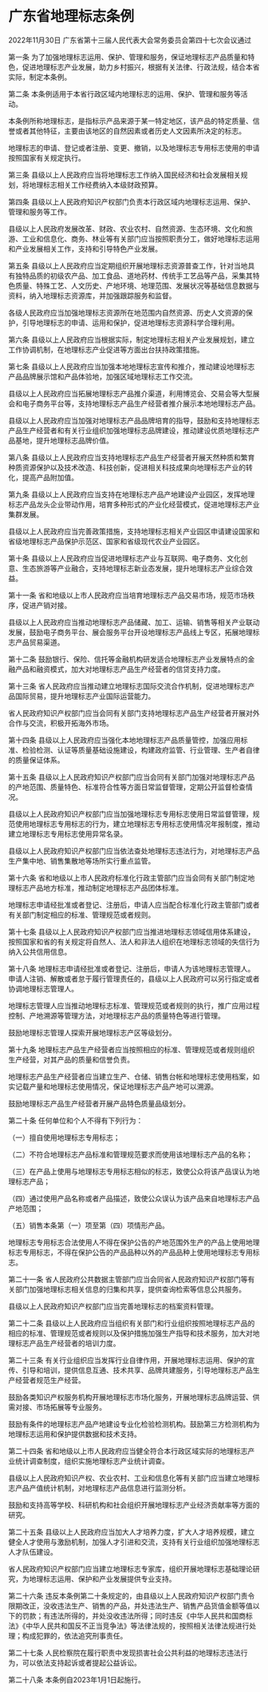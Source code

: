 # 广东省地理标志条例

2022年11月30日 广东省第十三届人民代表大会常务委员会第四十七次会议通过

<!-- INFO END -->

第一条 为了加强地理标志运用、保护、管理和服务，保证地理标志产品质量和特色，促进地理标志产业发展，助力乡村振兴，根据有关法律、行政法规，结合本省实际，制定本条例。

第二条 本条例适用于本省行政区域内地理标志的运用、保护、管理和服务等活动。

本条例所称地理标志，是指标示产品来源于某一特定地区，该产品的特定质量、信誉或者其他特征，主要由该地区的自然因素或者历史人文因素所决定的标志。

地理标志的申请、登记或者注册、变更、撤销，以及地理标志专用标志使用的申请按照国家有关规定执行。

第三条 县级以上人民政府应当将地理标志工作纳入国民经济和社会发展相关规划，将地理标志相关工作经费纳入本级财政预算。

第四条 县级以上人民政府知识产权部门负责本行政区域内地理标志运用、保护、管理和服务等工作。

县级以上人民政府发展改革、财政、农业农村、自然资源、生态环境、文化和旅游、工业和信息化、商务、林业等有关部门应当按照职责分工，做好地理标志运用和产业发展相关工作，支持和引导特色产业发展。

第五条 县级以上人民政府应当定期组织开展地理标志资源普查工作，针对当地具有独特品质的初级农产品、加工食品、道地药材、传统手工艺品等产品，采集其特色质量、特殊工艺、人文历史、产地环境、地理范围、发展状况等基础信息数据与资料，纳入地理标志资源库，并加强跟踪服务和监督。

各级人民政府应当加强地理标志资源所在地范围内自然资源、历史人文资源的保护，引导地理标志的申请、运用和保护，促进地理标志资源科学合理利用。

第六条 县级以上人民政府应当根据实际，制定地理标志相关产业发展规划，建立工作协调机制，在地理标志产业促进等方面出台扶持政策措施。

第七条 县级以上人民政府应当加强本地地理标志宣传和推介，推动建设地理标志产品品牌展示馆和产品体验地，加强区域地理标志工作交流。

县级以上人民政府应当拓展地理标志产品推介渠道，利用博览会、交易会等大型展会和电子商务平台等，支持地理标志产品生产经营者推介展示本地地理标志产品。

县级以上人民政府应当加强对地理标志产品品牌培育的指导，鼓励和支持地理标志产品生产经营者和有关行业组织加强地理标志品牌建设，推动建设优质地理标志产品基地，提升地理标志品牌价值。

第八条 县级以上人民政府应当支持地理标志产品生产经营者开展天然种质和繁育种质资源保护以及技术改造、科技创新，促进相关科技成果向地理标志产业的转化，提高产品附加值。

第九条 县级以上人民政府应当支持在地理标志产品产地建设产业园区，发挥地理标志产品龙头企业带动作用，培育多种形式的产业化经营模式，促进地理标志产业集群发展。

县级以上人民政府应当完善政策措施，支持地理标志相关产业园区申请建设国家和省级地理标志产品保护示范区、国家和省级现代农业产业园区。

第十条 县级以上人民政府应当促进地理标志产业与互联网、电子商务、文化创意、生态旅游等产业融合，支持地理标志新业态发展，提升地理标志产业综合效益。

第十一条 省和地级以上市人民政府应当培育地理标志产品交易市场，规范市场秩序，促进产销对接。

县级以上人民政府应当推动地理标志产品储藏、加工、运输、销售等相关产业联动发展，鼓励电子商务平台、展会服务平台开设地理标志产品线上专区，拓展地理标志产品贸易渠道。

第十二条 鼓励银行、保险、信托等金融机构研发适合地理标志产业发展特点的金融产品和融资模式，加大对地理标志产品生产经营者的信贷支持力度。

第十三条 省人民政府应当推动建立地理标志国际交流合作机制，促进地理标志产品国际贸易，提升地理标志产业国际运营能力。

省人民政府知识产权部门应当会同有关部门支持地理标志产品生产经营者开展对外合作与交流，积极开拓海外市场。

第十四条 县级以上人民政府应当强化本地地理标志产品质量管控，加强应用标准、检验检测、认证等质量基础设施建设，构建政府监管、行业管理、生产者自律的质量保证体系。

第十五条 县级以上人民政府知识产权部门应当会同有关部门加强对地理标志产品的产地范围、质量特色、标准符合性等方面日常监督管理，定期公开监督检查情况。

县级以上人民政府知识产权部门应当加强地理标志专用标志使用日常监督管理，规范使用地理标志专用标志的行为，建立地理标志专用标志使用情况年报制度，推动建立地理标志专用标志使用异常名录。

县级以上人民政府知识产权部门应当依法查处地理标志违法行为，对地理标志产品生产集中地、销售集散地等场所实行重点监管。

第十六条 省和地级以上市人民政府标准化行政主管部门应当会同有关部门制定地理标志产品地方标准，推动制定地理标志产品团体标准。

地理标志申请经批准或者登记、注册后，申请人应当配合标准化行政主管部门或者有关部门制定相应的标准、管理规范或者规则。

第十七条 县级以上人民政府知识产权部门应当推进地理标志领域信用体系建设，按照国家和省的有关规定将自然人、法人和非法人组织在地理标志领域的失信行为纳入公共信用信息。

第十八条 地理标志申请经批准或者登记、注册后，申请人为该地理标志管理人。申请人注销、解散或者怠于履行管理责任的，县级以上人民政府可以另行指定或者协调地理标志管理人。

地理标志管理人应当推动地理标志标准、管理规范或者规则的执行，推广应用过程控制、产地溯源等管理方法，对地理标志产品的质量特色等进行管理。

鼓励地理标志管理人探索开展地理标志产区等级划分。

第十九条 地理标志产品生产经营者应当按照相应的标准、管理规范或者规则组织生产经营，对其产品的质量和信誉负责。

地理标志产品生产经营者应当建立生产、仓储、销售台帐和地理标志使用档案，如实记载产量和地理标志使用情况，保证地理标志产品产地可以溯源。

鼓励地理标志产品生产经营者开展产品特色质量品级划分。

第二十条 任何单位和个人不得有下列行为：

（一）擅自使用地理标志专用标志；

（二）不符合地理标志产品标准和管理规范要求而使用该地理标志产品的名称；

（三）在产品上使用与地理标志专用标志相似的标志，致使公众将该产品误认为地理标志产品；

（四）通过使用产品名称或者产品描述，致使公众误认为该产品来自地理标志产品产地范围；

（五）销售本条第（一）项至第（四）项情形产品。

地理标志专用标志合法使用人不得在保护公告的产地范围外生产的产品上使用地理标志专用标志，不得在保护公告的产品品种以外的产品品种上使用地理标志专用标志。

第二十一条 省人民政府公共数据主管部门应当会同省人民政府知识产权部门等有关部门加强地理标志相关信息的归集和共享，提供查询检索等信息公共服务。

县级以上人民政府知识产权部门应当完善地理标志的档案资料管理。

第二十二条 县级以上人民政府应当组织有关部门和行业组织按照地理标志产品的相应的标准、管理规范或者规则以及保护措施加强生产指导和技术服务，加大对地理标志产品生产经营者的培训力度。

第二十三条 有关行业组织应当发挥行业自律作用，开展地理标志运用、保护的宣传、引导和培训，提供信息互通、技术共享、品牌共建服务，引导地理标志产品生产经营者规范生产经营。

鼓励各类知识产权服务机构开展地理标志市场化服务，开展地理标志品牌运营、供需对接、市场拓展等专业服务。

鼓励有条件的地理标志产品产地建设专业化检验检测机构。鼓励第三方检测机构为地理标志运用和保护提供数据和技术支持。

第二十四条 省和地级以上市人民政府应当健全符合本行政区域实际的地理标志产业统计调查制度，组织实施地理标志产业统计调查。

县级以上人民政府知识产权、农业农村、工业和信息化等有关部门应当建立地理标志产品产值统计机制，对地理标志产品信息进行监测分析。

鼓励和支持高等学校、科研机构和社会组织开展地理标志产业经济贡献率等方面的研究。

第二十五条 县级以上人民政府应当加大人才培养力度，扩大人才培养规模，建立健全人才使用与激励机制，加强人才引进和交流，支持有关行业组织加强地理标志人才队伍建设。

省人民政府知识产权部门应当建立地理标志专家库，组织开展地理标志基础理论研究，为地理标志运用、保护和产业发展提供专业支持。

第二十六条 违反本条例第二十条规定的，由县级以上人民政府知识产权部门责令限期改正，没收违法生产、销售的产品，并处违法生产、销售产品货值金额等值以下的罚款；有违法所得的，并处没收违法所得；同时违反《中华人民共和国商标法》《中华人民共和国反不正当竞争法》等法律法规的，按照相关法律法规进行处理；构成犯罪的，依法追究刑事责任。

第二十七条 人民检察院在履行职责中发现损害社会公共利益的地理标志违法行为，可以依法支持起诉或者提起公益诉讼。

第二十八条 本条例自2023年1月1日起施行。

